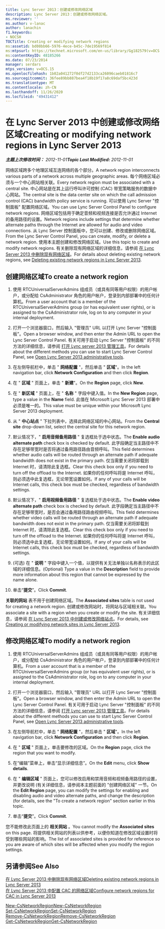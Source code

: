 ```yaml
---
title: Lync Server 2013：创建或修改网络区域
description: Lync Server 2013：创建或修改网络区域。
ms.reviewer: ''
ms.author: v-lanac
author: lanachin
f1.keywords:
- NOCSH
TOCTitle: Creating or modifying network regions
ms:assetid: bd08bb66-5976-4ece-b45c-7de19569f814
ms:mtpsurl: https://technet.microsoft.com/en-us/library/Gg182579(v=OCS.15)
ms:contentKeyID: 48185266
ms.date: 07/23/2014
manager: serdars
mtps_version: v=OCS.15
ms.openlocfilehash: 1b02a041272f0df27d2133ca26096caeb01816c7
ms.sourcegitcommit: 36fee89bb887bea4f18b19f17a8c69daf5bc423d
ms.translationtype: MT
ms.contentlocale: zh-CN
ms.lasthandoff: 11/26/2020
ms.locfileid: "49431412"
---
```

# <a name="creating-or-modifying-network-regions-in-lync-server-2013"></a><span data-ttu-id="edefe-103">在 Lync Server 2013 中创建或修改网络区域</span><span class="sxs-lookup"><span data-stu-id="edefe-103">Creating or modifying network regions in Lync Server 2013</span></span>

<div data-xmlns="http://www.w3.org/1999/xhtml">

<div class="topic" data-xmlns="http://www.w3.org/1999/xhtml" data-msxsl="urn:schemas-microsoft-com:xslt" data-cs="https://msdn.microsoft.com/">

<div data-asp="https://msdn2.microsoft.com/asp">



</div>

<div id="mainSection">

<div id="mainBody"><span data-ttu-id="edefe-104">

<span> </span></span><span class="sxs-lookup"><span data-stu-id="edefe-104">

<span> </span></span></span>

<span data-ttu-id="edefe-105">_**主题上次修改时间：** 2012-11-01_</span><span class="sxs-lookup"><span data-stu-id="edefe-105">_**Topic Last Modified:** 2012-11-01_</span></span>

<span data-ttu-id="edefe-106">网络区域跨多个地理区域互连网络的各个部分。</span><span class="sxs-lookup"><span data-stu-id="edefe-106">A network region interconnects various parts of a network across multiple geographic areas.</span></span> <span data-ttu-id="edefe-107">每个网络区域必须与一个中心网站相关联。</span><span class="sxs-lookup"><span data-stu-id="edefe-107">Every network region must be associated with a central site.</span></span> <span data-ttu-id="edefe-108">中心网站是在其上运行呼叫许可控制 (CAC) 带宽策略服务的数据中心网站。</span><span class="sxs-lookup"><span data-stu-id="edefe-108">The central site is the data center site on which the call admission control (CAC) bandwidth policy service is running.</span></span> <span data-ttu-id="edefe-109">可以使用 Lync Server "控制面板" 配置网络区域。</span><span class="sxs-lookup"><span data-stu-id="edefe-109">You can use Lync Server Control Panel to configure network regions.</span></span> <span data-ttu-id="edefe-110">网络区域包括用于确定音频和视频连接是否允许通过 Internet 的备用路径的设置。</span><span class="sxs-lookup"><span data-stu-id="edefe-110">Network regions include settings that determine whether alternate paths through the Internet are allowed for audio and video connections.</span></span> <span data-ttu-id="edefe-111">从 Lync Server 控制面板中，您可以创建、修改或删除网络区域。</span><span class="sxs-lookup"><span data-stu-id="edefe-111">From the Lync Server Control Panel, you can create, modify, or delete a network region.</span></span> <span data-ttu-id="edefe-112">使用本主题创建和修改网络区域。</span><span class="sxs-lookup"><span data-stu-id="edefe-112">Use this topic to create and modify network regions.</span></span> <span data-ttu-id="edefe-113">有关删除现有网络区域的详细信息，请参阅 [在 Lync Server 2013 中删除现有网络区域](lync-server-2013-deleting-existing-network-regions.md)。</span><span class="sxs-lookup"><span data-stu-id="edefe-113">For details about deleting existing network regions, see [Deleting existing network regions in Lync Server 2013](lync-server-2013-deleting-existing-network-regions.md).</span></span>

<div>

## <a name="to-create-a-network-region"></a><span data-ttu-id="edefe-114">创建网络区域</span><span class="sxs-lookup"><span data-stu-id="edefe-114">To create a network region</span></span>

1.  <span data-ttu-id="edefe-115">使用 RTCUniversalServerAdmins 组成员（或具有同等用户权限）的用户帐户，或分配给 CsAdministrator 角色的用户帐户，登录到内部部署中的任何计算机。</span><span class="sxs-lookup"><span data-stu-id="edefe-115">From a user account that is a member of the RTCUniversalServerAdmins group (or has equivalent user rights), or is assigned to the CsAdministrator role, log on to any computer in your internal deployment.</span></span>

2.  <span data-ttu-id="edefe-116">打开一个浏览器窗口，然后输入 "管理员" URL 以打开 Lync Server "控制面板"。</span><span class="sxs-lookup"><span data-stu-id="edefe-116">Open a browser window, and then enter the Admin URL to open the Lync Server Control Panel.</span></span> <span data-ttu-id="edefe-117">有关可用于启动 Lync Server "控制面板" 的不同方法的详细信息，请参阅 [打开 Lync server 2013 管理工具](lync-server-2013-open-lync-server-administrative-tools.md)。</span><span class="sxs-lookup"><span data-stu-id="edefe-117">For details about the different methods you can use to start Lync Server Control Panel, see [Open Lync Server 2013 administrative tools](lync-server-2013-open-lync-server-administrative-tools.md).</span></span>

3.  <span data-ttu-id="edefe-118">在左侧导航栏中，单击 " **网络配置** "，然后单击 " **区域**"。</span><span class="sxs-lookup"><span data-stu-id="edefe-118">In the left navigation bar, click **Network Configuration** and then click **Region**.</span></span>

4.  <span data-ttu-id="edefe-119">在 " **区域** " 页面上，单击 " **新建**"。</span><span class="sxs-lookup"><span data-stu-id="edefe-119">On the **Region** page, click **New**.</span></span>

5.  <span data-ttu-id="edefe-120">在 " **新区域** " 页面上，在 " **名称** " 字段中键入值。</span><span class="sxs-lookup"><span data-stu-id="edefe-120">In the **New Region** page, type a value in the **Name** field.</span></span> <span data-ttu-id="edefe-121">此值在 Microsoft Lync Server 2013 部署中必须是唯一的。</span><span class="sxs-lookup"><span data-stu-id="edefe-121">This value must be unique within your Microsoft Lync Server 2013 deployment.</span></span>

6.  <span data-ttu-id="edefe-122">从 " **中心站点** " 下拉列表中，选择此网络区域的中心网站。</span><span class="sxs-lookup"><span data-stu-id="edefe-122">From the **Central site** drop-down list, select the central site for this network region.</span></span>

7.  <span data-ttu-id="edefe-123">默认情况下，" **启用音频备用路径** " 复选框处于选中状态。</span><span class="sxs-lookup"><span data-stu-id="edefe-123">The **Enable audio alternate path** check box is checked by default.</span></span> <span data-ttu-id="edefe-124">此字段确定当主路径中不存在足够带宽时是否将通过备用路径路由音频呼叫。</span><span class="sxs-lookup"><span data-stu-id="edefe-124">This field determines whether audio calls will be routed through an alternate path if adequate bandwidth does not exist in the primary path.</span></span> <span data-ttu-id="edefe-125">仅当需要关闭将卸载到 Internet 时，请清除此复选框。</span><span class="sxs-lookup"><span data-stu-id="edefe-125">Clear this check box only if you need to turn off the offload to the Internet.</span></span> <span data-ttu-id="edefe-126">如果你的任何呼叫将是 Internet 呼叫，则必须选中此复选框，无论带宽设置如何。</span><span class="sxs-lookup"><span data-stu-id="edefe-126">If any of your calls will be Internet calls, this check box must be checked, regardless of bandwidth settings.</span></span>

8.  <span data-ttu-id="edefe-127">默认情况下，" **启用视频备用路径** " 复选框处于选中状态。</span><span class="sxs-lookup"><span data-stu-id="edefe-127">The **Enable video alternate path** check box is checked by default.</span></span> <span data-ttu-id="edefe-128">此字段确定当主路径中不存在足够带宽时，是否会通过备用路径路由视频呼叫。</span><span class="sxs-lookup"><span data-stu-id="edefe-128">This field determines whether video calls will be routed through an alternate path if adequate bandwidth does not exist in the primary path.</span></span> <span data-ttu-id="edefe-129">仅当需要关闭将卸载到 Internet 时，请清除此复选框。</span><span class="sxs-lookup"><span data-stu-id="edefe-129">Clear this check box only if you need to turn off the offload to the Internet.</span></span> <span data-ttu-id="edefe-130">如果你的任何呼叫将是 Internet 呼叫，则必须选中此复选框，无论带宽设置如何。</span><span class="sxs-lookup"><span data-stu-id="edefe-130">If any of your calls will be Internet calls, this check box must be checked, regardless of bandwidth settings.</span></span>

9.  <span data-ttu-id="edefe-131"> (可选) 在 " **说明** " 字段中键入一个值，以提供有关无法单独以名称表示的此区域的详细信息。</span><span class="sxs-lookup"><span data-stu-id="edefe-131">(Optional) Type a value in the **Description** field to provide more information about this region that cannot be expressed by the name alone.</span></span>

10. <span data-ttu-id="edefe-132">单击“**提交**”。</span><span class="sxs-lookup"><span data-stu-id="edefe-132">Click **Commit**.</span></span>

<span data-ttu-id="edefe-133">**关联的网站** 表不用于创建网络区域。</span><span class="sxs-lookup"><span data-stu-id="edefe-133">The **Associated sites** table is not used for creating a network region.</span></span> <span data-ttu-id="edefe-134">创建或修改网站时，将网站与区域相关联。</span><span class="sxs-lookup"><span data-stu-id="edefe-134">You associate a site with a region when you create or modify the site.</span></span> <span data-ttu-id="edefe-135">有关详细信息，请参阅 [在 Lync Server 2013 中创建或修改网络站点](lync-server-2013-creating-or-modifying-network-sites.md)。</span><span class="sxs-lookup"><span data-stu-id="edefe-135">For details, see [Creating or modifying network sites in Lync Server 2013](lync-server-2013-creating-or-modifying-network-sites.md).</span></span>

</div>

<div>

## <a name="to-modify-a-network-region"></a><span data-ttu-id="edefe-136">修改网络区域</span><span class="sxs-lookup"><span data-stu-id="edefe-136">To modify a network region</span></span>

1.  <span data-ttu-id="edefe-137">使用 RTCUniversalServerAdmins 组成员（或具有同等用户权限）的用户帐户，或分配给 CsAdministrator 角色的用户帐户，登录到内部部署中的任何计算机。</span><span class="sxs-lookup"><span data-stu-id="edefe-137">From a user account that is a member of the RTCUniversalServerAdmins group (or has equivalent user rights), or is assigned to the CsAdministrator role, log on to any computer in your internal deployment.</span></span>

2.  <span data-ttu-id="edefe-138">打开一个浏览器窗口，然后输入 "管理员" URL 以打开 Lync Server "控制面板"。</span><span class="sxs-lookup"><span data-stu-id="edefe-138">Open a browser window, and then enter the Admin URL to open the Lync Server Control Panel.</span></span> <span data-ttu-id="edefe-139">有关可用于启动 Lync Server "控制面板" 的不同方法的详细信息，请参阅 [打开 Lync server 2013 管理工具](lync-server-2013-open-lync-server-administrative-tools.md)。</span><span class="sxs-lookup"><span data-stu-id="edefe-139">For details about the different methods you can use to start Lync Server Control Panel, see [Open Lync Server 2013 administrative tools](lync-server-2013-open-lync-server-administrative-tools.md).</span></span>

3.  <span data-ttu-id="edefe-140">在左侧导航栏中，单击 " **网络配置** "，然后单击 " **区域**"。</span><span class="sxs-lookup"><span data-stu-id="edefe-140">In the left navigation bar, click **Network Configuration** and then click **Region**.</span></span>

4.  <span data-ttu-id="edefe-141">在 " **区域** " 页面上，单击要修改的区域。</span><span class="sxs-lookup"><span data-stu-id="edefe-141">On the **Region** page, click the region that you want to modify.</span></span>

5.  <span data-ttu-id="edefe-142">在“编辑”菜单上，单击“显示详细信息”。</span><span class="sxs-lookup"><span data-stu-id="edefe-142">On the **Edit** menu, click **Show details**.</span></span>

6.  <span data-ttu-id="edefe-143">在 " **编辑区域** " 页面上，您可以修改启用和禁用音频和视频备用路径的设置，并更改说明 (有关详细信息，请参阅本主题前面的 "创建网络区域" 一节。</span><span class="sxs-lookup"><span data-stu-id="edefe-143">On the **Edit Region** page, you can modify the settings for enabling and disabling audio and video alternate paths, and change the description (for details, see the "To create a network region" section earlier in this topic.</span></span>

7.  <span data-ttu-id="edefe-144">单击“**提交**”。</span><span class="sxs-lookup"><span data-stu-id="edefe-144">Click **Commit**.</span></span>

<span data-ttu-id="edefe-145">您不能修改此页面上的 **相关网站** 。</span><span class="sxs-lookup"><span data-stu-id="edefe-145">You cannot modify the **Associated sites** on this page.</span></span> <span data-ttu-id="edefe-146">将提供相关网站的列表以供参考，以便你知道在修改区域设置时将受到哪些网站的影响。</span><span class="sxs-lookup"><span data-stu-id="edefe-146">The list of associated sites is provided for reference so you are aware of which sites will be affected when you modify the region settings.</span></span>

</div>

<div>

## <a name="see-also"></a><span data-ttu-id="edefe-147">另请参阅</span><span class="sxs-lookup"><span data-stu-id="edefe-147">See Also</span></span>


[<span data-ttu-id="edefe-148">在 Lync Server 2013 中删除现有网络区域</span><span class="sxs-lookup"><span data-stu-id="edefe-148">Deleting existing network regions in Lync Server 2013</span></span>](lync-server-2013-deleting-existing-network-regions.md)  
[<span data-ttu-id="edefe-149">在 Lync Server 2013 中配置 CAC 的网络区域</span><span class="sxs-lookup"><span data-stu-id="edefe-149">Configure network regions for CAC in Lync Server 2013</span></span>](lync-server-2013-configure-network-regions-for-cac.md)  


[<span data-ttu-id="edefe-150">New-CsNetworkRegion</span><span class="sxs-lookup"><span data-stu-id="edefe-150">New-CsNetworkRegion</span></span>](https://docs.microsoft.com/powershell/module/skype/New-CsNetworkRegion)  
[<span data-ttu-id="edefe-151">Set-CsNetworkRegion</span><span class="sxs-lookup"><span data-stu-id="edefe-151">Set-CsNetworkRegion</span></span>](https://docs.microsoft.com/powershell/module/skype/Set-CsNetworkRegion)  
[<span data-ttu-id="edefe-152">Remove-CsNetworkRegion</span><span class="sxs-lookup"><span data-stu-id="edefe-152">Remove-CsNetworkRegion</span></span>](https://docs.microsoft.com/powershell/module/skype/Remove-CsNetworkRegion)  
[<span data-ttu-id="edefe-153">Get-CsNetworkRegion</span><span class="sxs-lookup"><span data-stu-id="edefe-153">Get-CsNetworkRegion</span></span>](https://docs.microsoft.com/powershell/module/skype/Get-CsNetworkRegionLink)  
  

<span data-ttu-id="edefe-154"></div>

</div>

<span> </span>

</div>

</div>

</span><span class="sxs-lookup"><span data-stu-id="edefe-154"></div>

</div>

<span> </span>

</div>

</div>

</span></span></div>

